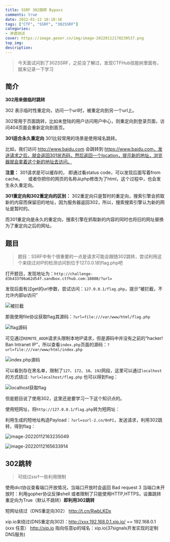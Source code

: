 ```yaml
---
title: SSRF 302跳转 Bypass
comments: true
date: 2022-01-12 16:18:16
tags: ["CTF", "SSRF", "302SSRF"]
categories:
- 渗透测试
cover: https://image.geoer.cn/img/image-20220112170230537.png
top_img:
description:
---
```


> 今天面试问到了302SSRF，之前没了解过，发现CTFHub技能树里面有，就来记录一下学习

## 简介

**302用来做临时跳转**

302 表示临时性重定向，访问一个url时，被重定向到另一个url上。

302常用于页面跳转，比如未登陆的用户访问用户中心，则重定向到登录页面，访问404页面会重新定向到首页。

**301适合永久重定向**
301比较常用的场景是使用域名跳转。

比如，我们访问 http://www.baidu.com 会跳转到 https://www.baidu.com，发送请求之后，就会返回301状态码，然后返回一个location，提示新的地址，浏览器就会拿着这个新的地址去访问。

**注意：** 301请求是可以缓存的， 即通过看status code，可以发现后面写着from cache。
　或者你把你的网页的名称从php修改为了html，这个过程中，也会发生永久重定向。



**301重定向和302重定向的区别：**
302重定向只是暂时的重定向，搜索引擎会抓取新的内容而保留旧的地址，因为服务器返回302，所以，搜索搜索引擎认为新的网址是暂时的。

而301重定向是永久的重定向，搜索引擎在抓取新的内容的同时也将旧的网址替换为了重定向之后的网址。




## 题目

> 题目：SSRF中有个很重要的一点是请求可能会跟随302跳转，尝试利用这个来绕过对IP的检测访问到位于127.0.0.1的flag.php吧



打开题目，发现地址为：`http://challenge-d3b433f06a62d54f.sandbox.ctfhub.com:10800/?url=`

发现后面有过get的url参数，尝试访问：`127.0.0.1/flag.php`，提示“被拦截，不允许内部ip访问”

![被拦截](https://image.geoer.cn/img/image-20220112162357324.png)

那我使用file协议获取flag其源码：`?url=file:///var/www/html/flag.php`

![flag源码](https://image.geoer.cn/img/image-20220112164113528.png)

可见通过`REMOTE_ADDR`请求头限制本地IP请求，但是源码中并没有之前的“hacker! Ban Intranet IP”，所以查看`index.php`页面的源码：`?url=file:///var/www/html/index.php`

![index.php源码](https://image.geoer.cn/img/image-20220112164359513.png)



可以看到存在黑名单，限制了`127`、`172`、`10`、`192`网段，这里可以通过`localhost`的方式绕过: `?url=localhost/flag.php`
也可以得到flag：

![localhost获取flag](https://image.geoer.cn/img/image-20220112164508498.png)





但是题目说了使用302，这里还是要学习一下这个知识点的。

使用短网址，将`http://127.0.0.1/flag.php`转为短网址：



利用生成的短地址构造Payload：`?url=surl-2.cn/0nPI`，发送请求，利用302跳转，得到flag：

![image-20220112163235049](https://image.geoer.cn/img/image-20220112163235049.png)



![image-20220112165633914](https://image.geoer.cn/img/image-20220112165633914.png)











## 302跳转

> 可绕过ssrf一些利用限制



使用dict协议查看端口开放情况，当端口开放时会返回 Bad request 3 当端口未开放时：利用gopher协议反弹shell 或者限制了只能使用HTTP,HTTPS，设置跳转重定向为True（默认不跳转）**即利用302跳转**







短网址绕过（DNS重定向302） http://t.cn/RwbLKDx

xip.io来绕过(DNS重定向302)：http://xxx.192.168.0.1.xip.io/ == 192.168.0.1 (xxx 任意） http://xip.io  指向任意ip的域名：xip.io(37signals开发实现的定制DNS服务)







